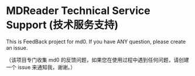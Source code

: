 # MDReader Technical Service Support (技术服务支持)

This is FeedBack project for md0. If you have ANY question, please create an issue.


（该项目专门收集 md0 的反馈问题，如果您在使用过程中遇到任何问题，请创建一个 issue 来通知我，谢谢。）
